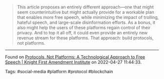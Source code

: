 > This article proposes an entirely different approach—one that might seem counterintuitive but might actually provide for a workable plan that enables more free speech, while minimizing the impact of trolling, hateful speech, and large-scale disinformation efforts. As a bonus, it also might help the users of these platforms regain control of their privacy. And to top it all off, it could even provide an entirely new revenue stream for these platforms.
> That approach: build protocols, not platforms.

---
Found on [Protocols, Not Platforms: A Technological Approach to Free Speech | Knight First Amendment Institute](https://knightcolumbia.org/content/protocols-not-platforms-a-technological-approach-to-free-speech) on 2022-04-27 11:44:33.

Tags: #social-media #platform #protocol #blockchain 